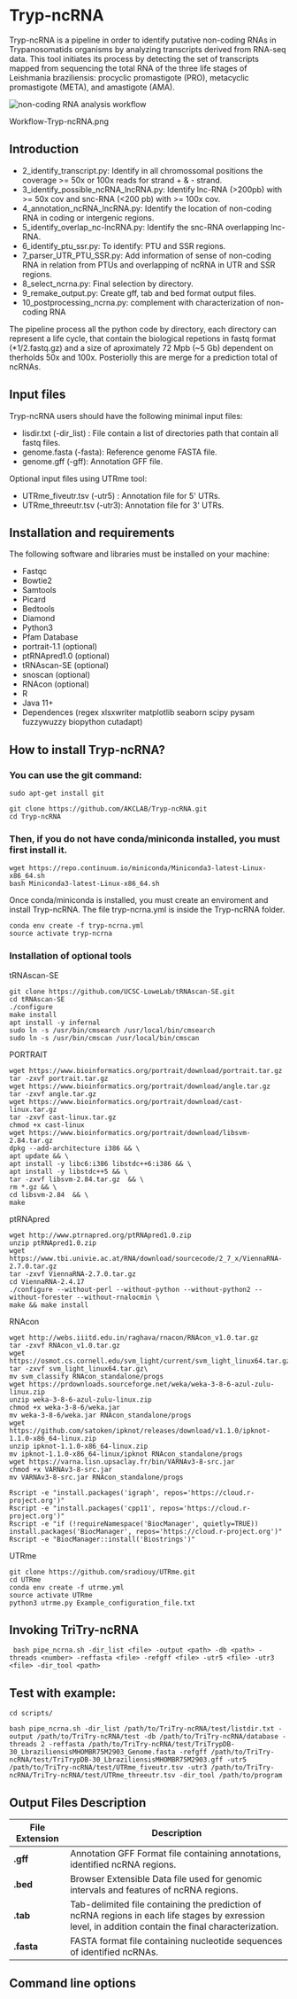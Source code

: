 # Tryp-ncRNA

Tryp-ncRNA is a pipeline in order to identify putative non-coding RNAs in Trypanosomatids organisms by analyzing transcripts derived from RNA-seq data. This tool initiates its process by detecting the set of transcripts mapped from sequencing the total RNA of the three life stages of Leishmania braziliensis: procyclic promastigote (PRO), metacyclic promastigote (META), and amastigote (AMA).

![non-coding RNA analysis workflow](Workflow-Tryp-ncRNA.png)

 Workflow-Tryp-ncRNA.png

## Introduction
* 2_identify_transcript.py: Identify in all chromossomal positions the coverage >= 50x or 100x reads for strand + & - strand.
* 3_identify_possible_ncRNA_lncRNA.py: Identify lnc-RNA (>200pb) with >= 50x cov and snc-RNA (<200 pb) with >= 100x cov.
* 4_annotation_ncRNA_lncRNA.py: Identify the location of non-coding RNA in coding or intergenic regions. 
* 5_identify_overlap_nc-lncRNA.py: Identify the snc-RNA overlapping lnc-RNA.
* 6_identify_ptu_ssr.py: To identify: PTU and SSR regions.
* 7_parser_UTR_PTU_SSR.py: Add information of sense of non-coding RNA in relation from PTUs and overlapping of ncRNA in UTR and SSR regions.
* 8_select_ncrna.py: Final selection by directory.
* 9_remake_output.py: Create gff, tab and bed format output files.
* 10_postprocessing_ncrna.py: complement with characterization of non-coding RNA


The pipeline process all the python code by directory, each directory can represent a life cycle, that contain the biological repetions in fastq format (*1/2.fastq.gz) and a size of aproximately 72 Mpb (~5 Gb) dependent on therholds 50x and 100x.
 Posteriolly this are merge for a prediction total of ncRNAs.

## Input files
Tryp-ncRNA users should have the following minimal input files:
- lisdir.txt (-dir_list) : File contain a list of
 directories path that contain all fastq files.
- genome.fasta (-fasta): Reference genome FASTA file.
- genome.gff (-gff): Annotation GFF file.

Optional input files using UTRme tool:
- UTRme_fiveutr.tsv (-utr5) : Annotation file for 5' UTRs.
- UTRme_threeutr.tsv (-utr3): Annotation file for 3' UTRs.

## Installation and requirements
The following software and libraries must be installed on your machine:
* Fastqc
* Bowtie2 
* Samtools
* Picard
* Bedtools
* Diamond
* Python3
* Pfam Database
* portrait-1.1 (optional)
* ptRNApred1.0 (optional)
* tRNAscan-SE (optional)
* snoscan (optional)
* RNAcon (optional)
* R
* Java 11+
* Dependences (regex xlsxwriter matplotlib seaborn scipy pysam fuzzywuzzy biopython cutadapt)

## How to install Tryp-ncRNA?

### You can use the git command:
```
sudo apt-get install git
````
```
git clone https://github.com/AKCLAB/Tryp-ncRNA.git
cd Tryp-ncRNA
```

### Then, if you do not have conda/miniconda installed, you must first install it. 
```
wget https://repo.continuum.io/miniconda/Miniconda3-latest-Linux-x86_64.sh
bash Miniconda3-latest-Linux-x86_64.sh
```
Once conda/miniconda is installed, you must create an enviroment and install Tryp-ncRNA. The file tryp-ncrna.yml is inside the Tryp-ncRNA folder.
```
conda env create -f tryp-ncrna.yml
source activate tryp-ncrna
```
### Installation of optional tools

tRNAscan-SE
```
git clone https://github.com/UCSC-LoweLab/tRNAscan-SE.git
cd tRNAscan-SE
./configure
make install
apt install -y infernal
sudo ln -s /usr/bin/cmsearch /usr/local/bin/cmsearch
sudo ln -s /usr/bin/cmscan /usr/local/bin/cmscan
```

PORTRAIT
```
wget https://www.bioinformatics.org/portrait/download/portrait.tar.gz
tar -zxvf portrait.tar.gz
wget https://www.bioinformatics.org/portrait/download/angle.tar.gz
tar -zxvf angle.tar.gz
wget https://www.bioinformatics.org/portrait/download/cast-linux.tar.gz
tar -zxvf cast-linux.tar.gz
chmod +x cast-linux
wget https://www.bioinformatics.org/portrait/download/libsvm-2.84.tar.gz
dpkg --add-architecture i386 && \
apt update && \
apt install -y libc6:i386 libstdc++6:i386 && \
apt install -y libstdc++5 && \
tar -zxvf libsvm-2.84.tar.gz  && \
rm *.gz && \
cd libsvm-2.84  && \
make 
```

ptRNApred
```
wget http://www.ptrnapred.org/ptRNApred1.0.zip
unzip ptRNApred1.0.zip
wget https://www.tbi.univie.ac.at/RNA/download/sourcecode/2_7_x/ViennaRNA-2.7.0.tar.gz
tar -zxvf ViennaRNA-2.7.0.tar.gz
cd ViennaRNA-2.4.17 
./configure --without-perl --without-python --without-python2 --without-forester --without-rnalocmin \
make && make install
```

RNAcon
```
wget http://webs.iiitd.edu.in/raghava/rnacon/RNAcon_v1.0.tar.gz
tar -zxvf RNAcon_v1.0.tar.gz
wget https://osmot.cs.cornell.edu/svm_light/current/svm_light_linux64.tar.gz
tar -zxvf svm_light_linux64.tar.gz\
mv svm_classify RNAcon_standalone/progs
wget https://prdownloads.sourceforge.net/weka/weka-3-8-6-azul-zulu-linux.zip
unzip weka-3-8-6-azul-zulu-linux.zip
chmod +x weka-3-8-6/weka.jar
mv weka-3-8-6/weka.jar RNAcon_standalone/progs
wget https://github.com/satoken/ipknot/releases/download/v1.1.0/ipknot-1.1.0-x86_64-linux.zip
unzip ipknot-1.1.0-x86_64-linux.zip
mv ipknot-1.1.0-x86_64-linux/ipknot RNAcon_standalone/progs
wget https://varna.lisn.upsaclay.fr/bin/VARNAv3-8-src.jar
chmod +x VARNAv3-8-src.jar
mv VARNAv3-8-src.jar RNAcon_standalone/progs

Rscript -e "install.packages('igraph', repos='https://cloud.r-project.org')"
Rscript -e "install.packages('cpp11', repos='https://cloud.r-project.org')"
Rscript -e "if (!requireNamespace('BiocManager', quietly=TRUE)) install.packages('BiocManager', repos='https://cloud.r-project.org')"
Rscript -e "BiocManager::install('Biostrings')"
```

UTRme
```
git clone https://github.com/sradiouy/UTRme.git
cd UTRme
conda env create -f utrme.yml
source activate UTRme
python3 utrme.py Example_configuration_file.txt
```


## Invoking TriTry-ncRNA
```
 bash pipe_ncrna.sh -dir_list <file> -output <path> -db <path> -threads <number> -reffasta <file> -refgff <file> -utr5 <file> -utr3 <file> -dir_tool <path>
```

## Test with example:
```
cd scripts/

bash pipe_ncrna.sh -dir_list /path/to/TriTry-ncRNA/test/listdir.txt -output /path/to/TriTry-ncRNA/test -db /path/to/TriTry-ncRNA/database -threads 2 -reffasta /path/to/TriTry-ncRNA/test/TriTrypDB-30_LbraziliensisMHOMBR75M2903_Genome.fasta -refgff /path/to/TriTry-ncRNA/test/TriTrypDB-30_LbraziliensisMHOMBR75M2903.gff -utr5 /path/to/TriTry-ncRNA/test/UTRme_fiveutr.tsv -utr3 /path/to/TriTry-ncRNA/TriTry-ncRNA/test/UTRme_threeutr.tsv -dir_tool /path/to/program

```

## Output Files Description

| File Extension | Description |
|---------------|-------------|
| **.gff**  | Annotation GFF Format file containing annotations, identified ncRNA regions. |
| **.bed**  | Browser Extensible Data file used for genomic intervals and features of ncRNA regions. |
| **.tab**  | Tab-delimited file containing the prediction of ncRNA regions in each life stages by exression level, in addition contain the final characterization. |
| **.fasta** | FASTA format file containing nucleotide sequences of identified ncRNAs. |

## Command line options




